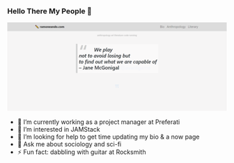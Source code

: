 ### Hello There My People 👋

[![venhamon - ramoneando.com](https://github.com/naihloan/ramoneando/blob/gh-pages/pics/site.png)](http://ramoneando.com/)

- 🔭 I’m currently working as a project manager at Preferati
- 🌱 I’m interested in JAMStack
- 🤔 I’m looking for help to get time updating my bio & a now page
- 💬 Ask me about sociology and sci-fi
- ⚡ Fun fact: dabbling with guitar at Rocksmith

<!--
**naihloan/naihloan** is a ✨ _special_ ✨ repository because its `README.md` (this file) appears on your GitHub profile.

Here are some ideas to get you started:

- 👯 I’m looking to collaborate on ...
- 📫 How to reach me: ...
- 😄 Pronouns: ...
-->
